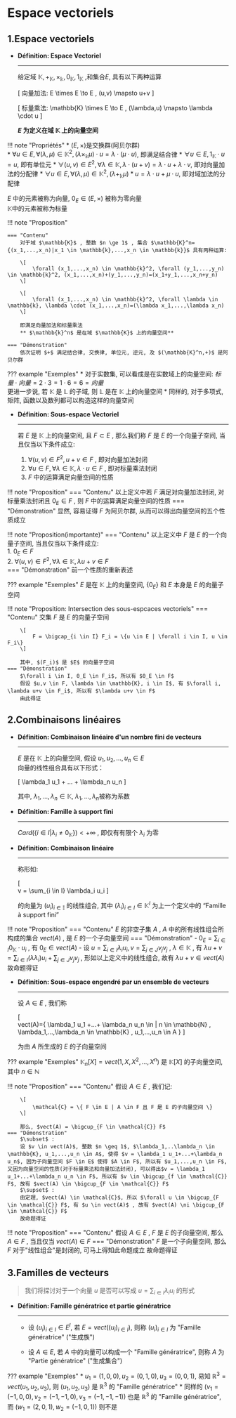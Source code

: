 # Espace vectoriels

## 1.Espace vectoriels

<div class="grid cards" markdown>

-   **Définition: Espace Vectoriel** 

    ---

    给定域 $\mathbb{K},+_\mathbb{K},\times_\mathbb{k},0_\mathbb{K},1_\mathbb{K}$ ,和集合$E$, 具有以下两种运算          

    \[
        向量加法: E \times E \to E , (u,v) \mapsto u+v
    \]        

    \[
        标量乘法: \mathbb{K} \times E \to E , (\lambda,u) \mapsto \lambda \cdot u
    \]

    **$E$ 为定义在域 $\mathbb{K}$ 上的向量空间**           

</div>

!!! note "Propriétés" 
    * $(E,\times)$是交换群(阿贝尔群)            
    * $\forall u \in E, \forall (\lambda,\mu) \in \mathbb{K}^2, (\lambda \times _ \mathbb{k} \mu) \cdot u=\lambda \cdot (\mu \cdot u)$, 即满足结合律
    * $\forall u \in E, 1_\mathbb{K} \cdot u=u$, 即有单位元
    * $\forall (u,v) \in E^2, \forall \lambda \in \mathbb{K}, \lambda \cdot (u+v)=\lambda \cdot u+\lambda \cdot v$, 即对向量加法的分配律
    * $\forall u \in E, \forall (\lambda ,\mu ) \in \mathbb{K}^2, (\lambda +_\mathbb{k} \mu)*u=\lambda \cdot u+\mu \cdot u$, 即对域加法的分配律

$E$ 中的元素被称为向量, $0_E \in (E,\times)$ 被称为零向量                    
$\mathbb{K}$中的元素被称为标量         

!!! note "Proposition"            

    === "Contenu"                    
        对于域 $\mathbb{K}$ , 整数 $n \ge 1$ , 集合 $\mathbb{K}^n={(x_1,...,x_n)|x_1 \in \mathbb{k},...,x_n \in \mathbb{k}}$ 具有两种运算:                 

        \[
            \forall (x_1,...,x_n) \in \mathbb{k}^2, \forall (y_1,...,y_n) \in \mathbb{k}^2, (x_1,...,x_n)+(y_1,...,y_n)=(x_1+y_1,...,x_n+y_n)
        \]            
    
        \[
            \forall (x_1,...,x_n) \in \mathbb{k}^2, \forall \lambda \in \mathbb{k}, \lambda \cdot (x_1,...,x_n)=(\lambda x_1,...,\lambda x_n)
        \]                 

        即满足向量加法和标量乘法              
        ** $\mathbb{k}^n$ 是在域 $\mathbb{K}$ 上的向量空间**        
             
    === "Démonstration"                      
        依次证明 $+$ 满足结合律, 交换律, 单位元, 逆元, 及 $(\mathbb{K}^n,+)$ 是阿贝尔群

??? example "Exemples"
    * 对于实数集, 可以看成是在实数域上的向量空间: $标量 \cdot 向量 = 2 \cdot 3 = 1 \cdot 6 = 6 = 向量$   
    更进一步说, 若 $\mathbb{K}$ 是 $\mathbb{L}$ 的子域, 则 $\mathbb{L}$ 是在 $\mathbb{K}$ 上的向量空间
    * 同样的, 对于多项式, 矩阵, 函数以及数列都可以构造这样的向量空间

<div class="grid cards" markdown>

-   **Définition: Sous-espace Vectoriel**

    ---

    若 $E$ 是 $\mathbb{K}$ 上的向量空间, 且 $F \subset E$ , 那么我们称 $F$ 是 $E$ 的一个向量子空间, 当且仅当以下条件成立:                 
    1. $\forall (u,v) \in F^2, u+v \in F$ , 即对向量加法封闭              
    2. $\forall u \in F, \forall \lambda \in \mathbb{K}, \lambda \cdot u \in F$ , 即对标量乘法封闭                        
    3. $F$ 中的运算满足向量空间的性质                      

</div>

!!! note "Proposition"
    === "Contenu"
        以上定义中若 $F$ 满足对向量加法封闭, 对标量乘法封闭且 $0_E \in F$ , 则 $F$ 中的运算满足向量空间的性质
    === "Démonstration"
        显然, 容易证得 $F$ 为阿贝尔群, 从而可以得出向量空间的五个性质成立

!!! note "Proposition(importante)"
    === "Contenu"
        以上定义中 $F$ 是 $E$ 的一个向量子空间, 当且仅当以下条件成立:                   
        1. $0_E \in F$                         
        2. $\forall (u,v) \in F^2, \forall \lambda \in \mathbb{K}, \lambda u+v \in F$          
    === "Démonstration"
        前一个性质的重新表述

??? example "Exemples"
    $E$ 是在 $\mathbb{K}$ 上的向量空间, $\{0_E\}$ 和 $E$ 本身是 $E$ 的向量子空间

!!! note "Proposition: Intersection des sous-espcaces vectoriels"
    === "Contenu"
        交集 $F$ 是 $E$ 的向量子空间                  

        \[                   
            F = \bigcap_{i \in I} F_i = \{u \in E | \forall i \in I, u \in F_i\}
        \]                      

        其中, $(F_i)$ 是 $E$ 的向量子空间
    === "Démonstration"
        $\forall i \in I, 0_E \in F_i$, 所以有 $0_E \in F$                          
        假设 $u,v \in F, \lambda \in \mathbb{K}, i \in I$, 有 $\forall i, \lambda u+v \in F_i$, 所以有 $\lambda u+v \in F$              
        由此得证            

## 2.Combinaisons linéaires

<div class="grid cards" markdown>

-   **Définition: Combinaison linéaire d'un nombre fini de vecteurs**

    ---

    $E$ 是在 $\mathbb{K}$ 上的向量空间, 假设 $u_1, u_2,..., u_n \in E$                    
    向量的线性组合具有以下形式：                                

    \[
        \lambda_1 u_1 + ... + \lambda_n u_n
    \]

    其中, $\lambda_1 ,..., \lambda_n \in \mathbb{K}$, $\lambda_1,...,\lambda_n$被称为系数

</div>

<div class="grid cards" markdown>

-   **Définition: Famille à support fini**

    ---

    $Card(\{i \in I | \lambda_i \ne 0_\mathbb{K}\})<+ \infty$ , 即仅有有限个 $\lambda_i$ 为零

</div>

<div class="grid cards" markdown>

-   **Définition: Combinaison linéaire**

    ---

    称形如:                     

    \[                
        v = \sum_{i \in I} \lambda_i u_i
    \]              
    
    的向量为 $(u_i)_{i \in \mathbb{I}}$ 的线性组合, 其中 $(\lambda_i)_{i \in I} \in \mathbb{K} ^ I$ 为上一个定义中的 “Famille à support fini”                             

</div>

!!! note "Proposition"
    === "Contenu"
        $E$ 的非空子集 $A$ , $A$ 中的所有线性组合所构成的集合 $vect(A)$ , 是 $E$ 的一个子向量空间
    === "Démonstration"
        - $0_E = \sum_{i \in I} 0_\mathbb{K} \cdot u_i$ , 有 $0_E \in vect(A)$
        - 设 $u = \sum_{i \in I} \lambda_i u_i , v = \sum_{j \in J} \nu_j v_j$ , $\lambda \in \mathbb{K}$ , 有 $\lambda u + v = \sum_{i \in I} (\lambda \lambda_i) u_i + \sum_{j \in J} \nu_j v_j$ , 形如以上定义中的线性组合, 故有 $\lambda u + v \in vect(A)$                
        故命题得证

<div class="grid cards" markdown>

-   **Définition: Sous-espace engendré par un ensemble de vecteurs**

    ---

    设 $A \in E$ , 我们称                              
    
    \[                                        
        vect(A)=\{ \lambda_1 u_1 +...+ \lambda_n u_n \in | n \in \mathbb{N} , \lambda_1,...,\lambda_n \in \mathbb{K} , u_1,...,u_n \in A \}
    \]                  

    为由 $A$ 所生成的 $E$ 的子向量空间                              

</div>

??? example "Exemples"
    $\mathbb{K}_n[X]=vect(1,X,X^2,...,X^n)$ 是 $\mathbb{K}[X]$ 的子向量空间, 其中 $n \in \mathbb{N}$

!!! note "Proposition"
    === "Contenu"
        假设 $A \in E$ , 我们记: 

        \[
            \mathcal{C} = \{ F \in E | A \in F 且 F 是 E 的子向量空间 \}
        \]

        那么, $vect(A) = \bigcup_{F \in \mathcal{C}} F$
    === "Démonstration"
        $\subset$ :                      
        设 $v \in vect(A)$, 整数 $n \geq 1$, $\lambda_1,..\lambda_n \in \mathbb{K}, u_1,...,u_n \in A$, 使得 $v = \lambda_1 u_1+...+\lambda_n u_n$, 因为子向量空间 $F \in E$ 使得 $A \in F$, 所以有 $u_1,...,u_n \in F$, 又因为向量空间的性质(对于标量乘法和向量加法封闭), 可以得出$v = \lambda_1 u_1+...+\lambda_n u_n \in F$, 所以有 $v \in \bigcup_{f \in \mathcal{C}} F$, 故有 $vect(A) \in \bigcup_{F \in \mathcal{C}} F$              
        $\supset$ :                           
        由定理, $vect(A) \in \mathcal{C}$, 所以 $\forall u \in \bigcup_{F \in \mathcal{C}} F$, 有 $u \in vect(A)$ , 故有 $vect(A) \ni \bigcup_{F \in \mathcal{C}} F$                      
        故命题得证

!!! note "Proposition"
    === "Contenu"
        假设 $A \in E$ , $F$ 是 $E$ 的子向量空间, 那么 $A \in F$ , 当且仅当 $vect(A) \in F$ 
    === "Démonstration"
        $F$ 是一个子向量空间, 那么 $F$ 对于"线性组合"是封闭的, 可马上得知此命题成立
        故命题得证

## 3.Familles de vecteurs
> 我们将探讨对于一个向量 $u$ 是否可以写成 $u = \sum_{i \in I} \lambda_i u_i$ 的形式                     

<div class="grid cards" markdown>

-   **Définition: Famille génératrice et partie génératrice**

    ---

    * 设 $(u_i)_{i \in I} \in E^I$, 若 $E = vect((u_i)_{i \in I})$, 则称 $(u_i)_{i \in I}$ 为 "Famille génératrice" ("生成族")                         
    
    * 设 $A \in E$, 若 $A$ 中的向量可以构成一个 "Famille génératrice", 则称 $A$ 为 "Partie génératrice" ("生成集合")

</div>

??? example "Exemples"
    * $u_1=(1,0,0), u_2=(0,1,0), u_3=(0,0,1)$, 易知 $\mathbb{R}^3 = vect(u_1,u_2,u_3)$, 则 $(u_1,u_2,u_3)$ 是 $\mathbb{R}^3$ 的 "Famille génératrice"
    * 同样的 $(v_1=(-1,0,0),v_2=(-1,-1,0),v_3=(-1,-1,-1))$ 也是 $\mathbb{R}^3$ 的 "Famille génératrice", 而 $(w_1=(2,0,1),w_2=(-1,0,1))$ 则不是

